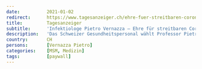 ```yaml
---
date:          2021-01-02
redirect:      https://www.tagesanzeiger.ch/ehre-fuer-streitbaren-corona-experten-375708639111
title:         Tagesanzeiger
subtitle:      'Infektiologe Pietro Vernazza – Ehre für streitbaren Corona-Experten'
description:   'Das Schweizer Gesundheitspersonal wählt Professor Pietro Vernazza im Branchenportal Medinside zur bedeutendsten Figur im Corona-Jahr.'
country:       CH
persons:       [Vernazza Pietro]
categories:    [MSM, Medizin]
tags:          [paywall]
---
```

